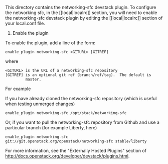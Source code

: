 This directory contains the networking-sfc devstack plugin.  To
configure the networking sfc, in the [[local|localrc]] section,
you will need to enable the networking-sfc devstack plugin by
 editing the [[local|localrc]] section of your local.conf file.

1) Enable the plugin

To enable the plugin, add a line of the form:

    enable_plugin networking-sfc <GITURL> [GITREF]

where

    <GITURL> is the URL of a networking-sfc repository
    [GITREF] is an optional git ref (branch/ref/tag).  The default is
             master.

For example

 If you have already cloned the networking-sfc repository (which is
 useful when testing unmerged changes)

    enable_plugin networking-sfc /opt/stack/networking-sfc

 Or, if you want to pull the networking-sfc repository from Github
 and use a particular branch (for example Liberty, here)

    enable_plugin networking-sfc git://git.openstack.org/openstack/networking-sfc stable/liberty

For more information, see the "Externally Hosted Plugins" section of
http://docs.openstack.org/developer/devstack/plugins.html.
